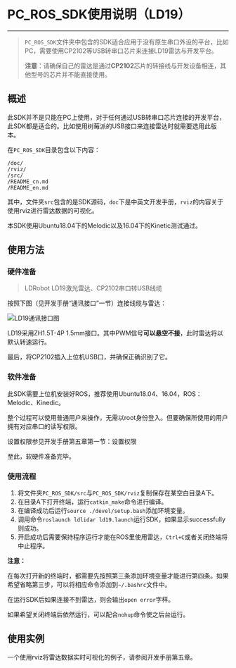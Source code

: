 # PC_ROS_SDK使用说明（LD19）

---

> `PC_ROS_SDK`文件夹中包含的SDK适合应用于没有原生串口外设的平台，比如PC，需要使用CP2102等USB转串口芯片来连接LD19雷达与开发平台。
>
> **注意**：请确保自己的雷达是通过**CP2102**芯片的转接线与开发设备相连，其他型号的芯片并不能直接使用。

## 概述

此SDK并不是只能在PC上使用，对于任何通过USB转串口芯片连接的开发平台，此SDK都是适合的。比如使用树莓派的USB接口来连接雷达时就需要选用此版本。

在`PC_ROS_SDK`目录包含以下内容：

``` 
/doc/
/rviz/
/src/
/README_cn.md
/README_en.md
```

其中，文件夹`src`包含的是SDK源码，`doc`下是中英文开发手册，`rviz`的内容关于使用rviz进行雷达数据的可视化。

本SDK使用Ubuntu18.04下的Melodic以及16.04下的Kinetic测试通过。

## 使用方法

### 硬件准备

> LDRobot LD19激光雷达、CP2102串口转USB线缆

按照下图（见开发手册“通讯接口”一节）连接线缆与雷达：

![LD19通讯接口图](G:%5CLD06%5Cgithub%5Cld19%5Cpic%5Cimage-20210802170439262.png)

LD19采用ZH1.5T-4P 1.5mm接口。其中PWM信号**可以悬空不接**，此时雷达将以默认转速运行。

最后，将CP2102插入上位机USB口，并确保正确识别了它。

### 软件准备

此SDK需要上位机安装好ROS，推荐使用Ubuntu18.04、16.04，ROS：Melodic、Kinedic。

整个过程可以使用普通用户来操作，无需以root身份登入。但要确保所使用的用户拥有对应串口的读写权限。

设置权限参见开发手册第五章第一节：设置权限

至此，软硬件准备完毕。

### 使用流程

1. 将文件夹`PC_ROS_SDK/src`与`PC_ROS_SDK/rviz`复制保存在某空白目录A下。
2. 在目录A下打开终端，运行`catkin_make`命令进行编译。
3. 在编译成功后运行`source ./devel/setup.bash`添加环境变量。
4. 调用命令`roslaunch ldlidar ld19.launch`运行SDK，如果显示successfully则成功。
5. 开启成功后需要保持程序运行才能在ROS里使用雷达，`Ctrl+C`或者关闭终端将中止程序。

**注意：**

在每次打开新的终端时，都需要先按照第三条添加环境变量才能进行第四条。如果希望省略第三步，可以将相应命令添加到`~/.bashrc`文件中。

在运行SDK后如果连接不到雷达，则会输出`open error`字样。

如果希望关闭终端后依然运行，可以配合`nohup`命令使之后台运行。

## 使用实例

一个使用rviz将雷达数据实时可视化的例子，请参阅开发手册第五章。

